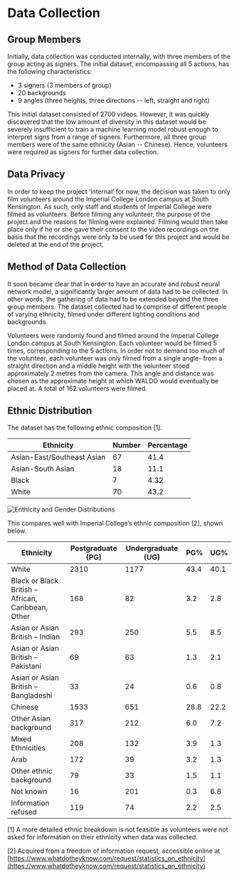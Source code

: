 Data Collection
===============

Group Members
--------------

Initially, data collection was conducted internally, with three members of the group acting as signers. The initial dataset, encompassing all 5 actions, has the following characteristics:

 -   3 signers (3 members of group)
 -   20 backgrounds
 -   9 angles (three heights, three directions -- left, straight and right)

This initial dataset consisted of 2700 videos. However, it was quickly discovered that the low amount of diversity in this dataset would be severely insufficient to train a machine learning model robust enough to interpret signs from a range of signers. Furthermore, all three group members were of the same ethnicity (Asian -- Chinese). Hence, volunteers were required as signers for further data collection.


Data Privacy
-----------

In order to keep the project ‘internal’ for now, the decision was taken to only film volunteers around the Imperial College London campus at South Kensington. As such, only staff and students of Imperial College were filmed as volunteers. Before filming any volunteer, the purpose of the project and the reasons for filming were explained. Filming would then take place only if he or she gave their consent to the video recordings on the basis that the recordings were only to be used for this project and would be deleted at the end of the project.

 
Method of Data Collection
------------------------

It soon became clear that in order to have an accurate and robust neural network model, a significantly larger amount of data had to be collected. In other words, the gathering of data had to be extended beyond the three group members. The dataset collected had to comprise of different people of varying ethnicity, filmed under different lighting conditions and backgrounds.

Volunteers were randomly found and filmed around the Imperial College London campus at South Kensington. Each volunteer would be filmed 5 times, corresponding to the 5 actions. In order not to demand too much of the volunteer, each volunteer was only filmed from a single angle- from a straight direction and a middle height with the volunteer stood approximately 2 metres from the camera. This angle and distance was chosen as the approximate height at which WALDO would eventually be placed at. A total of 162 volunteers were filmed.


Ethnic Distribution
-------------------

The dataset has the following ethnic composition [1].

| Ethnicity                  	| Number 	| Percentage 	|
|----------------------------	|--------	|------------	|
| Asian-East/Southeast Asian 	| 67     	| 41.4       	|
| Asian-South Asian          	| 18     	| 11.1       	|
| Black                      	| 7      	| 4.32       	|
| White                      	| 70     	| 43.2       	|

![Enthicity and Gender Distributions](https://github.com/patrickjohncyh/ibm-waldo/blob/master/imgs/data_diversity4.png "Ethnicity and Gender Distributions")

This compares well with Imperial College’s ethnic composition [2], shown below.

| Ethnicity                                          	| Postgraduate (PG)   	| Undergraduate (UG)   	| PG%  	| UG%  	|
|----------------------------------------------------	|------	|------	|------	|------	|
| White                                              	| 2310 	| 1177 	| 43.4 	| 40.1 	|
| Black or Black British – African, Caribbean, Other 	| 168  	| 82   	| 3.2  	| 2.8  	|
| Asian or Asian British – Indian                    	| 293  	| 250  	| 5.5  	| 8.5  	|
| Asian or Asian British – Pakistani                 	| 69   	| 63   	| 1.3  	| 2.1  	|
| Asian or Asian British – Bangladeshi               	| 33   	| 24   	| 0.6  	| 0.8  	|
| Chinese                                            	| 1533 	| 651  	| 28.8 	| 22.2 	|
| Other Asian background                             	| 317  	| 212  	| 6.0  	| 7.2  	|
| Mixed Ethnicities                                  	| 208  	| 132  	| 3.9  	| 1.3  	|
| Arab                                               	| 172  	| 39   	| 3.2  	| 1.3  	|
| Other ethnic background                            	| 79   	| 33   	| 1.5  	| 1.1  	|
| Not known                                          	| 16   	| 201  	| 0.3  	| 6.8  	|
| Information refused                                	| 119  	| 74   	| 2.2  	| 2.5  	|


[1] A more detailed ethnic breakdown is not feasible as volunteers were not asked for information on their ethnicity when data was collected.


[2] Acquired from a freedom of information request, accessible online at [https://www.whatdotheyknow.com/request/statistics_on_ethnicity](https://www.whatdotheyknow.com/request/statistics_on_ethnicity)
